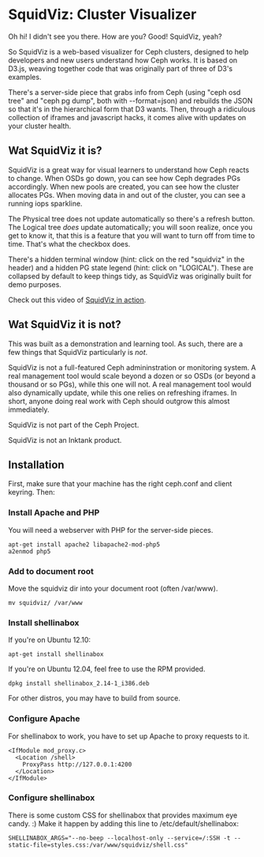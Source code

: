 # SquidViz: Cluster Visualizer

Oh hi!  I didn't see you there.  How are you?  Good!  SquidViz, yeah?

So SquidViz is a web-based visualizer for Ceph clusters, designed to help developers and new users understand how Ceph works.  It is based on D3.js, weaving together code that was originally part of three of D3's examples.

There's a server-side piece that grabs info from Ceph (using "ceph osd tree" and "ceph pg dump", both with --format=json) and rebuilds the JSON so that it's in the hierarchical form that D3 wants.  Then, through a ridiculous collection of iframes and javascript hacks, it comes alive with updates on your cluster health.

## Wat SquidViz it is?

SquidViz is a great way for visual learners to understand how Ceph reacts to change.  When OSDs go down, you can see how Ceph degrades PGs accordingly.  When new pools are created, you can see how the cluster allocates PGs.  When moving data in and out of the cluster, you can see a running iops sparkline.

The Physical tree does not update automatically so there's a refresh button.  The Logical tree *does* update automatically; you will soon realize, once you get to know it, that this is a feature that you will want to turn off from time to time.  That's what the checkbox does.

There's a hidden terminal window (hint: click on the red "squidviz" in the header) and a hidden PG state legend (hint: click on "LOGICAL").  These are collapsed by default to keep things tidy, as SquidViz was originally built for demo purposes.

Check out this video of [SquidViz in action](http://objects.dreamhost.com/rossturk/squidviz.mov).

## Wat SquidViz it is not?

This was built as a demonstration and learning tool.  As such, there are a few things that SquidViz particularly is *not*.

SquidViz is not a full-featured Ceph admininstration or monitoring system.  A real management tool would scale beyond a dozen or so OSDs (or beyond a thousand or so PGs), while this one will not.  A real management tool would also dynamically update, while this one relies on refreshing iframes.  In short, anyone doing real work with Ceph should outgrow this almost immediately.

SquidViz is not part of the Ceph Project.

SquidViz is not an Inktank product.

## Installation

First, make sure that your machine has the right ceph.conf and client keyring. Then:

### Install Apache and PHP

You will need a webserver with PHP for the server-side pieces.

	apt-get install apache2 libapache2-mod-php5
	a2enmod php5

### Add to document root

Move the squidviz dir into your document root (often /var/www).

	mv squidviz/ /var/www

### Install shellinabox

If you're on Ubuntu 12.10:

	apt-get install shellinabox

If you're on Ubuntu 12.04, feel free to use the RPM provided.

	dpkg install shellinabox_2.14-1_i386.deb

For other distros, you may have to build from source.

### Configure Apache

For shellinabox to work, you have to set up Apache to proxy requests to it.

	<IfModule mod_proxy.c>
	  <Location /shell>
	    ProxyPass http://127.0.0.1:4200
	  </Location>
	</IfModule>

### Configure shellinabox

There is some custom CSS for shellinabox that provides maximum eye candy. :)  Make it happen by adding this line to /etc/default/shellinabox:

	SHELLINABOX_ARGS="--no-beep --localhost-only --service=/:SSH -t --static-file=styles.css:/var/www/squidviz/shell.css"

